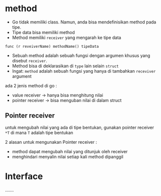 # method
* Go tidak memiliki class. Namun, anda bisa mendefinisikan method pada tipe.
* Tipe data bisa memiliki method
* Method memiliki `receiver` yang mengarah ke tipe data
```
func (r reveiverName) methodName() tipeData
```
* Sebuah method adalah sebuah fungsi dengan argumen khusus yang disebut `receiver`.
* Method bisa di deklarasikan di `type`  lain selain `struct`
* Ingat: `method` adalah sebuah fungsi yang hanya di tambahkan `receviver` argument

ada 2 jenis method di go :
* value receiver -> hanya bisa menghitung nilai
* pointer receiver -> bisa menguban nilai di dalam struct

## Pointer receiver
untuk mengubah nilai yang ada di tipe bentukan, gunakan pointer receiver `*T` di mana `T`
adalah tipe bentukan


2 alasan untuk mengunakan Pointer receiver :  
* method dapat mengubah nilai yang ditunjuk oleh receiver
* menghindari menyalin nilai setiap kali method dipanggil

# Interface
.......


